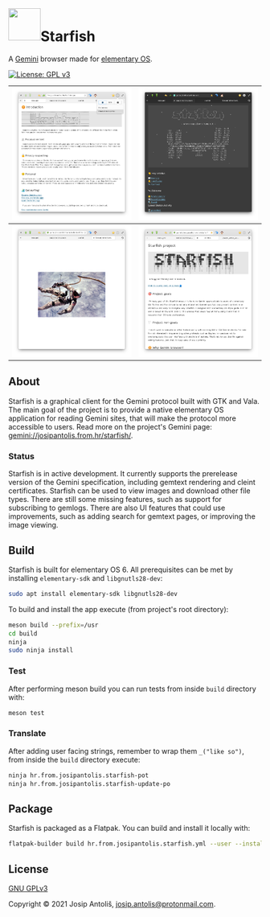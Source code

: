 <img align="left" width="64" height="64" src="https://raw.githubusercontent.com/starfish-app/starfish/main/data/icons/64.png">
<h1>Starfish</h1>

A [Gemini](https://gemini.circumlunar.space/) browser made for [elementary OS](https://elementary.io/).

[![License: GPL v3](https://img.shields.io/badge/License-GPLv3-blue.svg)](COPYING)

|![Default style](https://raw.githubusercontent.com/starfish-app/starfish/main/data/default-style.png)|![Dark style](https://raw.githubusercontent.com/starfish-app/starfish/main/data/dark-style.png)|
|----------------------------------------------------------------------------------------------------------------|----------------------------------------------------------------------------------------------------------------|
|![Image rendering](https://raw.githubusercontent.com/starfish-app/starfish/main/data/image-rendering.png)|![Dyslexia-friendly text](https://raw.githubusercontent.com/starfish-app/starfish/main/data/dyslexia-friendly-text.png)|

## About

Starfish is a graphical client for the Gemini protocol built with GTK and Vala. The main goal of the project is to provide a native elementary OS application for reading Gemini sites, that will make the protocol more accessible to users. Read more on the project's Gemini page: [gemini://josipantolis.from.hr/starfish/](gemini://josipantolis.from.hr/starfish/).

### Status

Starfish is in active development. It currently supports the prerelease version of the Gemini specification, including gemtext rendering and cleint certificates. Starfish can be used to view images and download other file types. There are still some missing features, such as support for subscribing to gemlogs. There are also UI features that could use improvements, such as adding search for gemtext pages, or improving the image viewing.

## Build

Starfish is built for elementary OS 6. All prerequisites can be met by installing `elementary-sdk` and `libgnutls28-dev`:

```sh
sudo apt install elementary-sdk libgnutls28-dev
```

To build and install the app execute (from project's root directory):

```sh
meson build --prefix=/usr
cd build
ninja
sudo ninja install
```

### Test

After performing meson build you can run tests from inside `build` directory with:

```sh
meson test
```

### Translate

After adding user facing strings, remember to wrap them `_("like so")`, from inside the `build` directory execute:

```sh
ninja hr.from.josipantolis.starfish-pot
ninja hr.from.josipantolis.starfish-update-po
```

## Package

Starfish is packaged as a Flatpak. You can build and install it locally with:

```sh
flatpak-builder build hr.from.josipantolis.starfish.yml --user --install --force-clean
```

## License

[GNU GPLv3](COPYING)

Copyright © 2021 Josip Antoliš, josip.antolis@protonmail.com.

